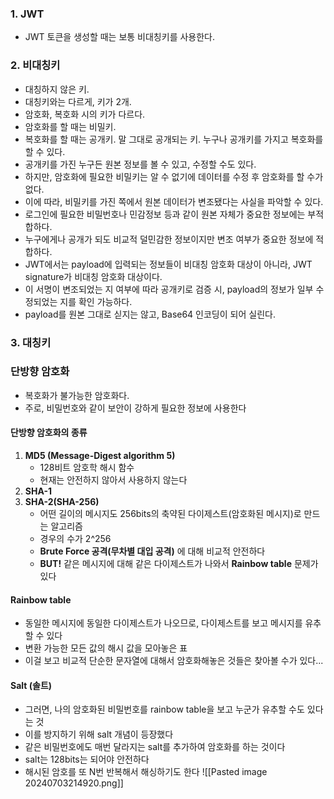 ### 1. JWT
- JWT 토큰을 생성할 때는 보통 비대칭키를 사용한다.

### 2. 비대칭키
- 대칭하지 않은 키.
- 대칭키와는 다르게, 키가 2개.
- 암호화, 복호화 시의 키가 다르다.
- 암호화를 할 때는 비밀키.
- 복호화를 할 때는 공개키. 말 그대로 공개되는 키. 누구나 공개키를 가지고 복호화를 할 수 있다.
- 공개키를 가진 누구든 원본 정보를 볼 수 있고, 수정할 수도 있다.
- 하지만, 암호화에 필요한 비밀키는 알 수 없기에 데이터를 수정 후 암호화를 할 수가 없다.
- 이에 따라, 비밀키를 가진 쪽에서 원본 데이터가 변조됐다는 사실을 파악할 수 있다.
- 로그인에 필요한 비밀번호나 민감정보 등과 같이 원본 자체가 중요한 정보에는 부적합하다.
- 누구에게나 공개가 되도 비교적 덜민감한 정보이지만 변조 여부가 중요한 정보에 적합하다.
- JWT에서는 payload에 입력되는 정보들이 비대칭 암호화 대상이 아니라, JWT signature가 비대칭 암호화 대상이다.
- 이 서명이 변조되었는 지 여부에 따라 공개키로 검증 시, payload의 정보가 일부 수정되었는 지를 확인 가능하다.
- payload를 원본 그대로 싣지는 않고, Base64 인코딩이 되어 실린다.

### 3. 대칭키


### 단방향 암호화
- 복호화가 불가능한 암호화다.
- 주로, 비밀번호와 같이 보안이 강하게 필요한 정보에 사용한다

#### 단방향 암호화의 종류
1. **MD5 (Message-Digest algorithm 5)**
	- 128비트 암호학 해시 함수
	- 현재는 안전하지 않아서 사용하지 않는다
2. **SHA-1**
3. **SHA-2(SHA-256)**
	- 어떤 길이의 메시지도 256bits의 축약된 다이제스트(암호화된 메시지)로 만드는 알고리즘
	- 경우의 수가 2^256
	- **Brute Force 공격(무차별 대입 공격)** 에 대해 비교적 안전하다
	- **BUT!** 같은 메시지에 대해 같은 다이제스트가 나와서 **Rainbow table** 문제가 있다

#### Rainbow table
- 동일한 메시지에 동일한 다이제스트가 나오므로, 다이제스트를 보고 메시지를 유추할 수 있다
- 변환 가능한 모든 값의 해시 값을 모아놓은 표
- 이걸 보고 비교적 단순한 문자열에 대해서 암호화해놓은 것들은 찾아볼 수가 있다...

#### Salt (솔트)
- 그러면, 나의 암호화된 비밀번호를 rainbow table을 보고 누군가 유추할 수도 있다는 것
- 이를 방지하기 위해 salt 개념이 등장했다
- 같은 비밀번호에도 매번 달라지는 salt를 추가하여 암호화를 하는 것이다
- salt는 128bits는 되어야 안전하다
- 해시된 암호를 또 N번 반복해서 해싱하기도 한다
![[Pasted image 20240703214920.png]]